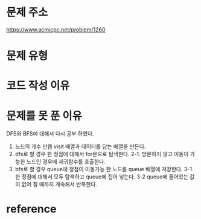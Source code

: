 # 문제 주소
https://www.acmicpc.net/problem/1260
# 문제 유형

# 코드 작성 이유

# 문제를 못 푼 이유
DFS와 BFS에 대해서 다시 공부 하였다.
1. 노드의 개수 만큼 visit 배열과 데이터를 담는 배열을 만든다.
2. dfs로 할 경우 한 정점에 대해서 for문으로 탐색한다.
2-1. 방문하지 않고 이동이 가능한 노드인 경우에 재귀함수를 호출한다.
3. bfs로 할 경우 queue에 정점이 이동가능 한 노드를 queue 배열에 저장한다.
3-1. 한 정점에 대해서 모두 탐색하고 queue에 집어 넣는다.
3-2 queue에 들어있는 값이 없어 질 때까지 계속해서 반복한다.

# reference

